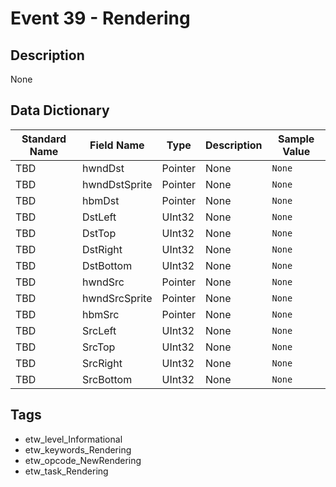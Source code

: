 # Event 39 - Rendering

## Description
None

## Data Dictionary
|Standard Name|Field Name|Type|Description|Sample Value|
|---|---|---|---|---|
|TBD|hwndDst|Pointer|None|`None`|
|TBD|hwndDstSprite|Pointer|None|`None`|
|TBD|hbmDst|Pointer|None|`None`|
|TBD|DstLeft|UInt32|None|`None`|
|TBD|DstTop|UInt32|None|`None`|
|TBD|DstRight|UInt32|None|`None`|
|TBD|DstBottom|UInt32|None|`None`|
|TBD|hwndSrc|Pointer|None|`None`|
|TBD|hwndSrcSprite|Pointer|None|`None`|
|TBD|hbmSrc|Pointer|None|`None`|
|TBD|SrcLeft|UInt32|None|`None`|
|TBD|SrcTop|UInt32|None|`None`|
|TBD|SrcRight|UInt32|None|`None`|
|TBD|SrcBottom|UInt32|None|`None`|

## Tags
* etw_level_Informational
* etw_keywords_Rendering
* etw_opcode_NewRendering
* etw_task_Rendering